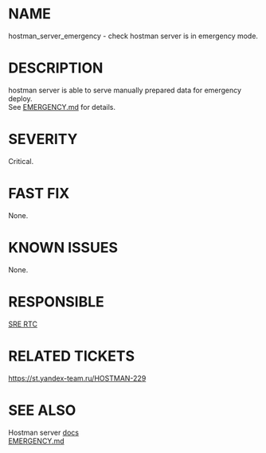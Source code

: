 # NAME

hostman\_server\_emergency - check hostman server is in emergency mode.

# DESCRIPTION

hostman server is able to serve manually prepared data for emergency deploy.  
See [EMERGENCY.md](https://a.yandex-team.ru/arc/trunk/arcadia/infra/ya\_salt/docs/EMERGENCY.md)
for details.

# SEVERITY

Critical.

# FAST FIX

None.

# KNOWN ISSUES

None.

# RESPONSIBLE

[SRE RTC](https://staff.yandex-team.ru/departments/yandex_mnt_sa_runtime_cross/)

# RELATED TICKETS

https://st.yandex-team.ru/HOSTMAN-229

# SEE ALSO

Hostman server
[docs](https://a.yandex-team.ru/arc/trunk/arcadia/infra/ya_salt/server)  
[EMERGENCY.md](https://a.yandex-team.ru/arc/trunk/arcadia/infra/ya\_salt/docs/EMERGENCY.md)  
